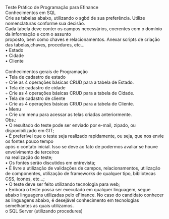 Teste Prático de Programação para Efinance <br>
Conhecimentos em SQL<br>
Crie as tabelas abaixo, utilizando o sgbd de sua preferência. Utilize nomenclaturas conforme sua decisão.<br>
Cada tabela deve conter os campos necessários, coerentes com o domínio da informação e com o assunto<br>
proposto, bem como chaves e relacionamentos. Anexar scripts de criação das tabelas,chaves, procedures,
etc...<br>
• Estado<br>
• Cidade<br>
• Cliente<br>
<br>
Conhecimentos gerais de Programação<br>
• Tela de cadastro de estado<br>
◦ Crie as 4 operações básicas CRUD para a tabela de Estado.<br>
• Tela de cadastro de cidade<br>
◦ Crie as 4 operações básicas CRUD para a tabela de Cidade.<br>
• Tela de cadastro de cliente<br>
◦ Crie as 4 operações básicas CRUD para a tabela de Cliente.<br>
• Menu<br>
◦ Crie um menu para acessar as telas criadas anteriormente.<br>
Obs.:<br>
• O resultado do teste pode ser enviado por e-mail, zipado, ou disponibilizado em GIT;<br>
• É preferível que o teste seja realizado rapidamente, ou seja, que nos envie os fontes pouco tempo<br>
após o contato inicial. Isso se deve ao fato de podermos avaliar se houve envolvimento de terceiros<br>
na realização do teste;<br>
• Os fontes serão discutidos em entrevista;<br>
• É livre a utilização de validações de campos, relacionamentos, utilização de componentes, utilização
de frameworks de qualquer tipo, bibliotecas CSS, ícones, etc...;<br>
• O teste deve ser feito utilizando tecnologia para web;<br>
• Embora o teste possa ser executado em qualquer linguagem, segue abaixo linguagens utilizadas pelo
eFinance. No caso do candidato conhecer as linguagens abaixo, é desejável conhecimento em
tecnologias semelhantes as quais utilizamos.<br>
o SQL Server (utilizando procedures)<br>